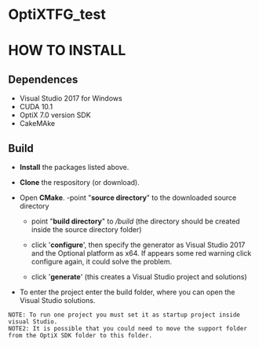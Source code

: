 # OptiXTFG_test

# HOW TO INSTALL

## Dependences
*  Visual Studio 2017 for Windows
*  CUDA 10.1
*  OptiX 7.0 version SDK
*  CakeMAke

## Build

- **Install** the packages listed above.
- **Clone** the respository (or download).
- Open **CMake**.
  -point "**source directory**" to the downloaded source directory
  - point "**build directory**" to */build* (the directory should be created inside the source directory folder)
  - click '**configure**', then specify the generator as Visual Studio 2017 and the Optional platform as x64. If appears some red warning click configure again, it could solve the       problem.
  
  - click '**generate**' (this creates a Visual Studio project and solutions)
  
- To enter the project enter the build folder, where you can open the Visual Studio solutions. 

```
NOTE: To run one project you must set it as startup project inside visual Studio.
NOTE2: It is possible that you could need to move the support folder from the OptiX SDK folder to this folder.
```
